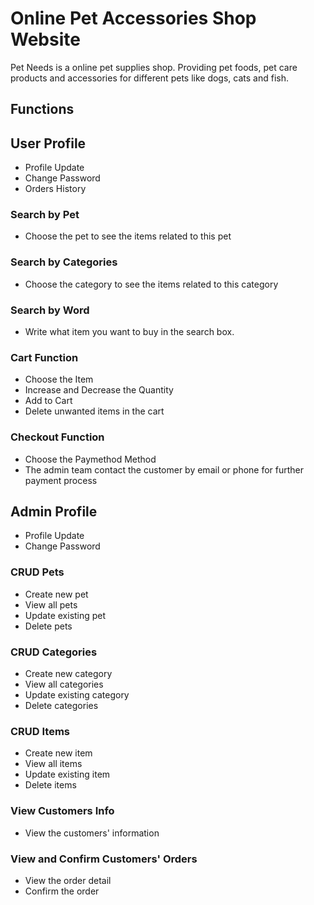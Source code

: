 # Online Pet Accessories Shop Website
Pet Needs is a online pet supplies shop. 
Providing pet foods, pet care products and accessories for different pets like dogs, cats and fish.

## Functions

## User Profile
- Profile Update
- Change Password
- Orders History

### Search by Pet
- Choose the pet to see the items related to this pet

### Search by Categories
- Choose the category to see the items related to this category

### Search by Word
- Write what item you want to buy in the search box. 

### Cart Function
- Choose the Item
- Increase and Decrease the Quantity
- Add to Cart
- Delete unwanted items in the cart

### Checkout Function
- Choose the Paymethod Method
- The admin team contact the customer by email or phone for further payment process

## Admin Profile
- Profile Update
- Change Password

### CRUD Pets
- Create new pet
- View all pets
- Update existing pet
- Delete pets

### CRUD Categories
- Create new category
- View all categories
- Update existing category
- Delete categories

### CRUD Items
- Create new item
- View all items
- Update existing item
- Delete items

### View Customers Info
- View the customers' information

### View and Confirm Customers' Orders
- View the order detail
- Confirm the order
